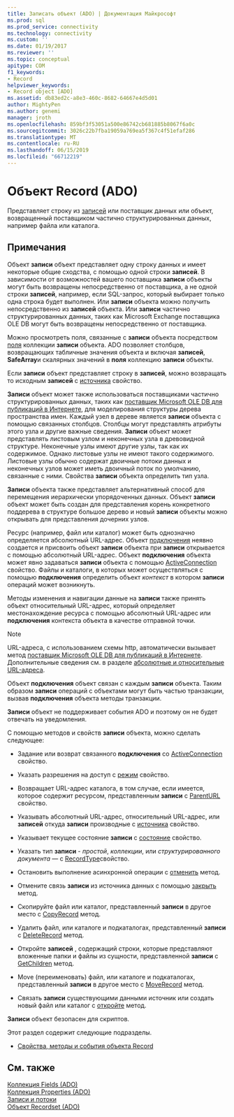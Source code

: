 ```yaml
---
title: Записать объект (ADO) | Документация Майкрософт
ms.prod: sql
ms.prod_service: connectivity
ms.technology: connectivity
ms.custom: ''
ms.date: 01/19/2017
ms.reviewer: ''
ms.topic: conceptual
apitype: COM
f1_keywords:
- Record
helpviewer_keywords:
- Record object [ADO]
ms.assetid: db83ed2c-a8e3-460c-8682-64667e4d5d01
author: MightyPen
ms.author: genemi
manager: jroth
ms.openlocfilehash: 859bf3f53051a500e86742cb681885b8067f6a0c
ms.sourcegitcommit: 3026c22b7fba19059a769ea5f367c4f51efaf286
ms.translationtype: MT
ms.contentlocale: ru-RU
ms.lasthandoff: 06/15/2019
ms.locfileid: "66712219"
---
```

# <a name="record-object-ado"></a>Объект Record (ADO)
Представляет строку из [записей](../../../ado/reference/ado-api/recordset-object-ado.md) или поставщик данных или объект, возвращенный поставщиком частично структурированных данных, например файла или каталога.  
  
## <a name="remarks"></a>Примечания  
 Объект **записи** объект представляет одну строку данных и имеет некоторые общие сходства, с помощью одной строки **записей**. В зависимости от возможностей вашего поставщика **записи** объекты могут быть возвращены непосредственно от поставщика, а не одной строки **записей**, например, если SQL-запрос, который выбирает только одна строка будет выполнен. Или **записи** объекта можно получить непосредственно из **записей** объекта. Или **записи** частично структурированных данных, таких как Microsoft Exchange поставщика OLE DB могут быть возвращены непосредственно от поставщика.  
  
 Можно просмотреть поля, связанные с **записи** объекта посредством [поля](../../../ado/reference/ado-api/fields-collection-ado.md) коллекции **записи** объекта. ADO позволяет столбцов, возвращающих табличные значения объекта и включая **записей**, **SafeArray**и скалярных значений в **поля** коллекцию **записи** объекты.  
  
 Если **записи** объект представляет строку в **записей**, можно возвращать то исходным **записей** с [источника](../../../ado/reference/ado-api/source-property-ado-record.md) свойство.  
  
 **Записи** объект может также использоваться поставщиками частично структурированных данных, таких как [поставщик Microsoft OLE DB для публикаций в Интернете](../../../ado/guide/appendixes/microsoft-ole-db-provider-for-internet-publishing.md), для моделирования структуры дерева пространства имен. Каждый узел в дереве является **записи** объекта с помощью связанных столбцов. Столбцы могут представлять атрибуты этого узла и другие важные сведения. **Записи** объект может представлять листовым узлом и неконечных узла в древовидной структуре. Неконечные узлы имеют другие узлы, так как их содержимое. Однако листовые узлы не имеют такого содержимого. Листовые узлы обычно содержат двоичные потоки данных и неконечных узлов может иметь двоичный поток по умолчанию, связанные с ними. Свойства **записи** объекта определить тип узла.  
  
 **Записи** объекта также представляет альтернативный способ для перемещения иерархически упорядоченных данных. Объект **записи** объект может быть создан для представления корень конкретного поддерева в структуре большое дерево и новый **записи** объекты можно открывать для представления дочерних узлов.  
  
 Ресурс (например, файл или каталог) может быть однозначно определяется абсолютный URL-адрес. Объект [подключения](../../../ado/reference/ado-api/connection-object-ado.md) неявно создается и присвоить объект **записи** объекта при **записи** открывается с помощью абсолютный URL-адрес. Объект **подключения** объекта может явно задаваться **записи** объекта с помощью [ActiveConnection](../../../ado/reference/ado-api/activeconnection-property-ado.md) свойство. Файлы и каталоги, в которых может осуществляться с помощью **подключения** определить объект *контекст* в котором **записи** операций может возникнуть.  
  
 Методы изменения и навигации данные на **записи** также принять объект относительный URL-адрес, который определяет местонахождение ресурса с помощью абсолютный URL-адрес или **подключения** контекста объекта в качестве отправной точки.  
  
> [!NOTE]
>  URL-адреса, с использованием схемы http, автоматически вызывает метод [поставщик Microsoft OLE DB для публикаций в Интернете](../../../ado/guide/appendixes/microsoft-ole-db-provider-for-internet-publishing.md). Дополнительные сведения см. в разделе [абсолютные и относительные URL-адреса](../../../ado/guide/data/absolute-and-relative-urls.md).  
  
 Объект **подключения** объект связан с каждым **записи** объекта. Таким образом **записи** операций с объектами могут быть частью транзакции, вызвав **подключения** объекта методы транзакции.  
  
 **Записи** объект не поддерживает события ADO и поэтому он не будет отвечать на уведомления.  
  
 С помощью методов и свойств **записи** объекта, можно сделать следующее:  
  
-   Задание или возврат связанного **подключения** со [ActiveConnection](../../../ado/reference/ado-api/activeconnection-property-ado.md) свойство.  
  
-   Указать разрешения на доступ с [режим](../../../ado/reference/ado-api/mode-property-ado.md) свойство.  
  
-   Возвращает URL-адрес каталога, в том случае, если имеется, которое содержит ресурсом, представленным **записи** с [ParentURL](../../../ado/reference/ado-api/parenturl-property-ado.md) свойство.  
  
-   Указывать абсолютный URL-адрес, относительный URL-адрес, или **записей** откуда **записи** производные с [источника](../../../ado/reference/ado-api/source-property-ado-record.md) свойство.  
  
-   Указывает текущее состояние **записи** с [состояние](../../../ado/reference/ado-api/state-property-ado.md) свойство.  
  
-   Указать тип **записи** - *простой*, *коллекции*, или *структурированного документа* — с [ RecordType](../../../ado/reference/ado-api/recordtype-property-ado.md)свойство.  
  
-   Остановить выполнение асинхронной операции с [отменить](../../../ado/reference/ado-api/cancel-method-ado.md) метод.  
  
-   Отмените связь **записи** из источника данных с помощью [закрыть](../../../ado/reference/ado-api/close-method-ado.md) метод.  
  
-   Скопируйте файл или каталог, представленный **записи** в другое место с [CopyRecord](../../../ado/reference/ado-api/copyrecord-method-ado.md) метод.  
  
-   Удалить файл, или каталоге и подкаталогах, представленный **записи** с [DeleteRecord](../../../ado/reference/ado-api/deleterecord-method-ado.md) метод.  
  
-   Откройте **записей** , содержащий строки, которые представляют вложенные папки и файлы из сущности, представленной **записи** с [GetChildren](../../../ado/reference/ado-api/getchildren-method-ado.md) метод.  
  
-   Move (переименовать) файл, или каталоге и подкаталогах, представленный **записи** в другое место с [MoveRecord](../../../ado/reference/ado-api/moverecord-method-ado.md) метод.  
  
-   Связать **записи** существующими данными источник или создать новый файл или каталог с [откройте](../../../ado/reference/ado-api/open-method-ado-record.md) метод.  
  
 **Записи** объект безопасен для скриптов.  
  
 Этот раздел содержит следующие подразделы.  
  
-   [Свойства, методы и события объекта Record](../../../ado/reference/ado-api/record-object-properties-methods-and-events.md)  
  
## <a name="see-also"></a>См. также  
 [Коллекция Fields (ADO)](../../../ado/reference/ado-api/fields-collection-ado.md)   
 [Коллекция Properties (ADO)](../../../ado/reference/ado-api/properties-collection-ado.md)   
 [Записи и потоки](../../../ado/guide/data/records-and-streams.md)   
 [Объект Recordset (ADO)](../../../ado/reference/ado-api/recordset-object-ado.md)
